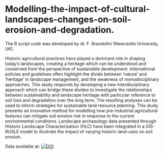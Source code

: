 # Modelling-the-impact-of-cultural-landscapes-changes-on-soil-erosion-and-degradation.

The R script code was developed by dr. F. Brandolini (Newcastle University, UK).

Historic agricultural practices have played a dominant role in shaping today’s landscapes, creating a heritage which can be understood and conserved from the perspective of sustainable development. International policies and guidelines often highlight the divide between ‘nature’ and ‘heritage’ in landscape management, and the weakness of monodisciplinary approaches. This study responds by developing a new interdisciplinary approach which can bridge these divides to investigate the relationships between sustainability and landscape heritage with particular reference to soil loss and degradation over the long term. The resulting analyses can be used to inform strategies for sustainable land resource planning. This study presents an innovative method for modelling how pre-industrial agricultural features can mitigate soil erosion risk in response to the current environmental conditions. Landscape archaeology data presented through Historic Landscape Characterisation (HLC) have been integrated in a GIS-RUSLE model to illustrate the impact of varying historic land-uses on soil erosion.

Data available at: [![DOI](https://zenodo.org/badge/DOI/10.5281/zenodo.7181946.svg)](https://doi.org/10.5281/zenodo.7181946)
